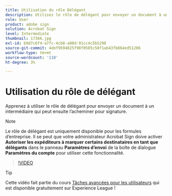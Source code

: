 ```yaml
---
title: Utilisation du rôle Délégant
description: Utilisez le rôle de délégant pour envoyer un document à un intermédiaire qui peut ensuite router le document pour signature
role: User
product: adobe sign
solution: Acrobat Sign
level: Intermediate
thumbnail: 17366.jpg
exl-id: b9d7c6f4-a7fc-4cb8-a80d-91cc4c5b5298
source-git-commit: 4ebf9594025f98f0505c58f1ab43fb864ed51206
workflow-type: tm+mt
source-wordcount: '110'
ht-degree: 3%

---
```


# Utilisation du rôle de délégant

Apprenez à utiliser le rôle de délégant pour envoyer un document à un intermédiaire qui peut ensuite l’acheminer pour signature.

>[!NOTE]
>
>Le rôle de délégant est uniquement disponible pour les formules d’entreprise. Il se peut que votre administrateur Acrobat Sign doive activer **Autoriser les expéditeurs à marquer certains destinataires en tant que délégants** dans le panneau **Paramètres d’envoi** de la boîte de dialogue **Paramètres du compte** pour utiliser cette fonctionnalité.

>[!VIDEO](https://video.tv.adobe.com/v/343621?quality=12&learn=on&hidetitle=true)

>[!TIP]
>
>Cette vidéo fait partie du cours [Tâches avancées pour les utilisateurs](https://experienceleague.adobe.com/?recommended=Sign-U-1-2020.3) qui est disponible gratuitement sur Experience League !
